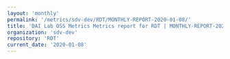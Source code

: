 ```yaml
---
layout: 'monthly'
permalink: '/metrics/sdv-dev/RDT/MONTHLY-REPORT-2020-01-08/'
title: 'DAI Lab OSS Metrics Metrics report for RDT | MONTHLY-REPORT-2020-01-08'
organization: 'sdv-dev'
repository: 'RDT'
current_date: '2020-01-08'
---
```

